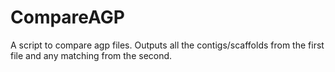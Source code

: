 # CompareAGP
A script to compare agp files.  Outputs all the contigs/scaffolds from the first file and any matching from the second.
